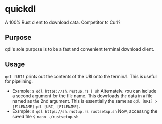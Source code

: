 # quickdl
A 100% Rust client to download data. Competitor to Curl?

## Purpose
qdl's sole purpose is to be a fast and convenient terminal download client.

## Usage

`qdl [URI]` prints out the contents of the URI onto the terminal. This is useful for pipelining.
- Example:
  `$ qdl https://sh.rustup.rs | sh`
Alternately, you can include a second argument for the file name. This downloads the data in a file named as the 2nd argument. This is essentially the same as `qdl [URI] > [FILENAME]`
`qdl [URI] [FILENAME]`.
- Example:
  `$ qdl https://sh.rustup.rs rustsetup.sh`
  Now, accessing the saved file
  `$ nano ./rustsetup.sh`
